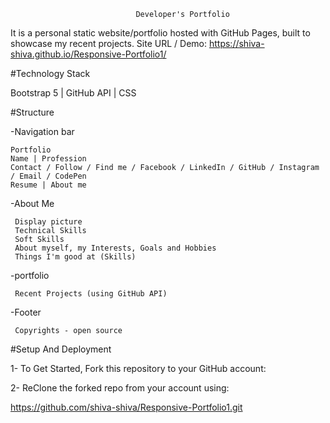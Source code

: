                                 Developer's Portfolio

It is a personal static website/portfolio  hosted with GitHub Pages, built to showcase my recent projects. 
Site URL / Demo: https://shiva-shiva.github.io/Responsive-Portfolio1/


#Technology Stack

Bootstrap 5 | GitHub API | CSS

#Structure

-Navigation bar

    Portfolio
    Name | Profession
    Contact / Follow / Find me / Facebook / LinkedIn / GitHub / Instagram / Email / CodePen
    Resume | About me

-About Me

     Display picture
     Technical Skills
     Soft Skills
     About myself, my Interests, Goals and Hobbies
     Things I'm good at (Skills)

-portfolio

     Recent Projects (using GitHub API)

-Footer

     Copyrights - open source

#Setup And Deployment

1- To Get Started, Fork this repository to your GitHub account:

2- ReClone the forked repo from your account using:

https://github.com/shiva-shiva/Responsive-Portfolio1.git
